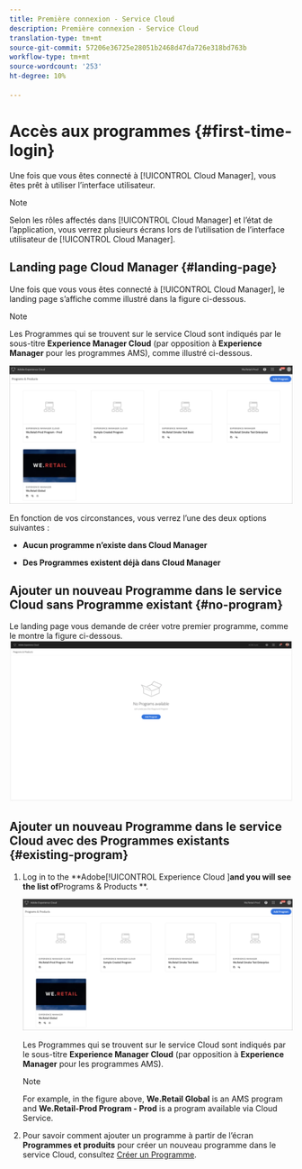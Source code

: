 ```yaml
---
title: Première connexion - Service Cloud
description: Première connexion - Service Cloud
translation-type: tm+mt
source-git-commit: 57206e36725e28051b2468d47da726e318bd763b
workflow-type: tm+mt
source-wordcount: '253'
ht-degree: 10%

---
```



# Accès aux programmes {#first-time-login}

Une fois que vous êtes connecté à [!UICONTROL Cloud Manager], vous êtes prêt à utiliser l’interface utilisateur.

>[!NOTE]
>
>Selon les rôles affectés dans [!UICONTROL Cloud Manager] et l’état de l’application, vous verrez plusieurs écrans lors de l’utilisation de l’interface utilisateur de [!UICONTROL Cloud Manager].

## Landing page Cloud Manager {#landing-page}

Une fois que vous vous êtes connecté à [!UICONTROL Cloud Manager], le landing page s’affiche comme illustré dans la figure ci-dessous.

>[!NOTE]
>
>Les Programmes qui se trouvent sur le service Cloud sont indiqués par le sous-titre **Experience Manager Cloud** (par opposition à **Experience Manager** pour les programmes AMS), comme illustré ci-dessous.

![](assets/first_timelogin1.png)


En fonction de vos circonstances, vous verrez l’une des deux options suivantes :

* **Aucun programme n’existe dans Cloud Manager**

* **Des Programmes existent déjà dans Cloud Manager**

## Ajouter un nouveau Programme dans le service Cloud sans Programme existant {#no-program}


Le landing page vous demande de créer votre premier programme, comme le montre la figure ci-dessous.
![](assets/first_timelogin0.png)


## Ajouter un nouveau Programme dans le service Cloud avec des Programmes existants {#existing-program}


1. Log in to the **Adobe[!UICONTROL Experience Cloud ]**and you will see the list of**Programs &amp; Products **.

   ![](assets/first_timelogin1.png)

   Les Programmes qui se trouvent sur le service Cloud sont indiqués par le sous-titre **Experience Manager Cloud** (par opposition à **Experience Manager** pour les programmes AMS).

   >[!NOTE]
   >For example, in the figure above, **We.Retail Global** is an AMS program and **We.Retail-Prod Program - Prod** is a program available via Cloud Service.

1. Pour savoir comment ajouter un programme à partir de l’écran **Programmes et produits** pour créer un nouveau programme dans le service Cloud, consultez [Créer un Programme](/help/onboarding/getting-access-to-aem-in-cloud/creating-a-program.md).


